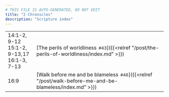 ```yaml
---
# THIS FILE IS AUTO-GENERATED, DO NOT EDIT
title: "2 Chronicles"
description: "Scripture index"
---
```


|  |  |
| --- | --- |
| 14:1-2, 9-12 <br/> 15:1-2, 9-13, 17 <br/> 16:1-3, 7-13 | [The perils of worldliness<span style="font-size:smaller; padding-left:0.5em;">#43</span>]({{<relref "/post/the-perils-of-worldliness/index.md" >}}) |
| 16:9 | [Walk before me and be blameless<span style="font-size:smaller; padding-left:0.5em;">#46</span>]({{<relref "/post/walk-before-me-and-be-blameless/index.md" >}}) |
